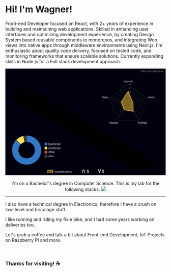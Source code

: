 

# Hi! I'm Wagner!

Front-end Developer focused on React, with 2+ years of experience in building and maintaining web applications. Skilled in enhancing user interfaces and optimizing development experience, by creating Design System based reusable components to monorepos, and integrating Web views into native apps through middleware environments using Next.js. I'm enthusiastic about quality code delivery, focused on tested code, and monitoring frameworks that ensure scalable solutions. Currently expanding skills in Node.js for a Full stack development approach.

![](./profile-3d-contrib/profile-night-rainbow.svg)


<div align="center" >
    I'm on a Bachelor's degree in Computer Science. This is my lab for the following stacks:
  <a href="https://skillicons.dev"   >
    <img src="https://skillicons.dev/icons?i=react,next,typescript,javascript,jest,git,styledcomponents,tailwind,sass,css,html,vscode,nodejs,nest,docker,figma,github,linux,postman,vercel,vite" />
  </a>
  <br />

</div>

- - -

I also have a technical degree in Electronics, therefore I have a crush on low-level and bricolage stuff. 

I like running and riding my fixie bike, and I had some years working on deliveries too.

Let's grab a coffee and talk a bit about Front-end Development, IoT Projects on Raspberry Pi and more.


<!--
## How to reach me :dart:
[Beacons](https://beacons.ai/wagnetto)



[![Linkedin Badge](https://img.shields.io/badge/-LinkedIn-blue?style=flat-square&logo=Linkedin&logoColor=white&link=https://www.linkedin.com/in/souto-wagner/)](https://www.linkedin.com/in/souto-wagner/)
[![Instagram Badge](https://img.shields.io/badge/Instagram-E4405F?style=flat-square&logo=instagram&logoColor=white&link=https://www.instagram.com/soutonofront/)](https://www.instagram.com/soutonofront/)
[![Gmail Badge](https://img.shields.io/badge/-Gmail-c14438?style=flat-square&logo=Gmail&logoColor=white&link=mailto:wagnerssouto@gmail.com)](mailto:wagnerssouto@gmail.com)
[![Whatsapp Badge](https://img.shields.io/badge/-Whatsapp-4CA143?style=flat-square&labelColor=4CA143&logo=whatsapp&logoColor=white&link=https://api.whatsapp.com/send?phone=5551991337149&text=Hello!)](https://api.whatsapp.com/send?phone=5551991337149&text=Hello!)
-->

<br />

<!--
![Wagnetto's github stats](https://github-readme-stats.vercel.app/api?username=Wagnetto&show_icons=true&count_private=true&theme=radical)

![Most Used Languages](https://github-readme-stats.vercel.app/api/top-langs/?username=Wagnetto&layout=compact&langs_count=7&theme=dracula)
-->


### Thanks for visiting! ☕
